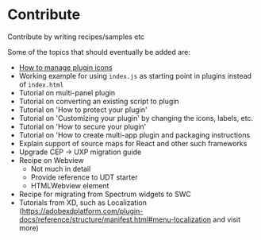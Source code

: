 # Contribute

Contribute by writing recipes/samples etc

Some of the topics that should eventually be added are:
- [How to manage plugin icons](./src/pages/plugins/tutorials/_tbd_plugin_icons)
- Working example for using `index.js` as starting point in plugins instead of `index.html`
- Tutorial on multi-panel plugin
- Tutorial on converting an existing script to plugin
- Tutorial on 'How to protect your plugin'
- Tutorial on 'Customizing your plugin' by changing the icons, labels, etc.
- Tutorial on 'How to secure your plugin'
- Tutorial on 'How to create multi-app plugin and packaging instructions
- Explain support of source maps for React and other such frameworks
- Upgrade CEP -> UXP migration guide
- Recipe on Webview
    - Not much in detail
    - Provide reference to UDT starter
    - HTMLWebview element
- Recipe for migrating from Spectrum widgets to SWC
- Tutorials from XD, such as Localization (https://adobexdplatform.com/plugin-docs/reference/structure/manifest.html#menu-localization and visit more)
